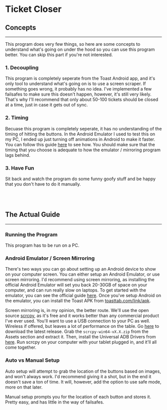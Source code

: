 # Ticket Closer

## Concepts
---
This program does very few things, so here are some concepts to understand what's going on under the hood so you can use this program better. You can skip this part if you're not interested.

### 1. Decoupling
This program is completely seperate from the Toast Android app, and it's only tool to understand what's going on is to use a screen scraper. If something goes wrong, it probably has no idea. I've implemented a few failsafes to make sure this doesn't happen, however, it's still very likely. That's why I'll recommend that only about 50-100 tickets should be closed at a time, just in case it gets out of sync.

### 2. Timing
Becuase this program is completely seperate, it has no understanding of the timing of hitting the buttons. In the Android Emulator I used to test this on my PC, I ended up just turning off animations in Android to make it faster. You can follow this guide [here](https://wccftech.com/how-to/how-to-turn-off-system-animations-on-android-tutorial) to see how. You should make sure that the timing that you choose is adequate to how the emulator / mirroring program lags behind. 

### 3. Have Fun
Sit back and watch the program do some funny goofy stuff and be happy that you don't have to do it manually.

<br>
<br>

## The Actual Guide
---
### Running the Program
This program has to be run on a PC. 

### Android Emulator / Screen Mirroring
There's two ways you can go about setting up an Android device to show on your computer screen. You can either setup an Android Emulator, or use screen mirroring. I'd recommend using screen mirroring, as installing the official Android Emulator will set you back 20-30GB of space on your computer, and can run really slow on laptops. To get started with the emulator, you can see the official guide [here](https://developer.android.com/studio/run/emulator). Once you've setup Android on the emulator, you can install the Toast APK from [toasttab.com/link/apk](http://toasttab.com/link/apk). 

Screen mirroring is, in my opinion, the better route. We'll use the open source [scrcpy](https://github.com/Genymobile/scrcpy), as it's free and it works better than any commercial product I've ever used. You'll want to use a USB connection to your PC as well. Wireless if offered, but leaves a lot of performance on the table. Go [here](https://github.com/Genymobile/scrcpy/releases/latest) to download the latest release. Grab the `scrcpy-win64-vX.X.zip` from the Assets section and extract it. Then, install the Universal ADB Drivers from [here](https://adb.clockworkmod.com/). Run scrcpy on your computer with your tablet plugged in, and it'll all come together.

### Auto vs Manual Setup
Auto setup will attempt to grab the location of the buttons based on images, and won't always work. I'd recommend giving it a shot, but in the end it doesn't save a ton of time. It will, however, add the option to use safe mode, more on that later.

Manual setup prompts you for the location of each button and stores it. Pretty easy, and has little in the way of failsafes.
